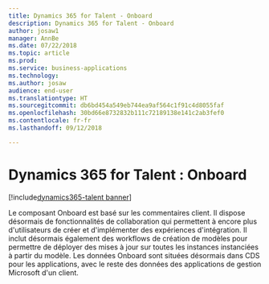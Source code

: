 ```yaml
---
title: Dynamics 365 for Talent - Onboard
description: Dynamics 365 for Talent - Onboard
author: josaw1
manager: AnnBe
ms.date: 07/22/2018
ms.topic: article
ms.prod: 
ms.service: business-applications
ms.technology: 
ms.author: josaw
audience: end-user
ms.translationtype: HT
ms.sourcegitcommit: db6bd454a549eb744ea9af564c1f91c4d8055faf
ms.openlocfilehash: 30bd66e8732832b111c72189138e141c2ab3fef0
ms.contentlocale: fr-fr
ms.lasthandoff: 09/12/2018

---
```


#  <a name="dynamics-365-for-talent-onboard"></a>Dynamics 365 for Talent : Onboard

[!include[dynamics365-talent banner](../../includes/dynamics365-talent.md)]



Le composant Onboard est basé sur les commentaires client. Il dispose désormais de fonctionnalités de collaboration qui permettent à encore plus d'utilisateurs de créer et d'implémenter des expériences d'intégration. Il inclut désormais également des workflows de création de modèles pour permettre de déployer des mises à jour sur toutes les instances instanciées à partir du modèle. Les données Onboard sont situées désormais dans CDS pour les applications, avec le reste des données des applications de gestion Microsoft d'un client. 


